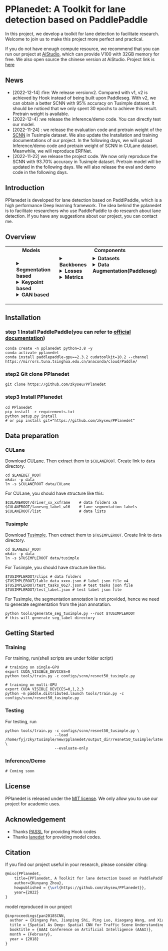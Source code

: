 # PPlanedet: A Toolkit for lane detection based on PaddlePaddle

In this project, we develop a toolkit for lane detection to facilitate research. Welcome to join us to make this project more perfect and practical.

If you do not have enough compute resource, we recommend that you can run our project at [AiStudio](https://aistudio.baidu.com/aistudio/index?ad-from=m-title), which can provide V100 with 32GB memory for free. We also open source the chinese version at AiStudio. Project link is [here](https://aistudio.baidu.com/aistudio/projectdetail/5099135?contributionType=1)

## News 
<ul class="nobull">
  <li>[2022-12-14] :fire: We release versionv2. Compared with v1, v2 is achieved by Hook instead of being built upon Paddleseg. With v2, we can obtain a better SCNN with 95% accuracy on Tusimple dataset. It should be noticed that we only spent 30 epochs to achieve this result. Pretrain weight is available.
  <li>[2022-12-4] :we release the inference/demo code. You can directly test our model. 
  <li>[2022-11-24] : we release the evaluation code and pretrain weight of the <a href="https://github.com/zkyseu/PPlanedet/tree/main/configs/scnn">SCNN</a> in Tusimple dataset. We also update the Installation and training documentations of our project. In the following days, we will upload Inference/demo code and pretrain weight of SCNN in CULane dataset. Meanwhile, we will reproduce ERFNet.
  <li>[2022-11-22] we release the project code. We now only reproduce the SCNN with 93.70% accuracy in Tusimple dataset. Pretrain model will be updated in the following days. We will also release the eval and demo code in the following days.

</ul>

## Introduction
PPlanedet is developed for lane detection based on PaddlPaddle, which is a high performance Deep learning framework. The idea behind the pplanedet is to facilitate researchers who use PaddlePaddle to do research about lane detection. If you have any suggestions about our project, you can contact me.

## Overview

<table align="center">
  <tbody>
    <tr align="center" valign="bottom">
      <td>
        <b>Models</b>
      </td>
      <td colspan="2">
        <b>Components</b>
      </td>
    </tr>
    <tr valign="top">
      <td>
        <ul>
        <details><summary><b>Segmentation based</b></summary>
          <ul>
            <li><a href="https://github.com/zkyseu/PPlanedet/tree/main/configs/scnn">SCNN</a></li>
          </ul>
        </details>
        <details><summary><b>Keypoint based</b></summary>
          <ul>
          </ul>
        </details>
        <details><summary><b>GAN based</b></summary>
          <ul>
          </ul>
        </details>
      </td>
      <td>
        <details><summary><b>Backbones</b></summary>
          <ul>
            <li><a href="https://github.com/PaddlePaddle/PaddleSeg/tree/release/2.6/paddleseg/models/backbones/resnet_cd.py">ResNet</a></li>
          </ul>
        </details>
        <details><summary><b>Losses</b></summary>
          <ul>
            <li><a href="https://github.com/PaddlePaddle/PaddleSeg/tree/release/2.6/paddleseg/models/losses/binary_cross_entropy_loss.py">Binary CE Loss</a></li>
            <li><a href="https://github.com/PaddlePaddle/PaddleSeg/tree/release/2.6/paddleseg/models/losses/cross_entropy_loss.py">Cross Entropy Loss</a></li>
            <li><a href="https://github.com/PaddlePaddle/PaddleSeg/tree/release/2.6/paddleseg/models/losses/focal_loss.py">Focal Loss</a></li>
            <li><a href="https://github.com/PaddlePaddle/PaddleSeg/tree/release/2.6/paddleseg/models/losses/binary_cross_entropy_loss.py">MultiClassFocal Loss</a></li>
          </ul>
        </details>
        <details><summary><b>Metrics</b></summary>
          <ul>
            <li>Accuracy</li>
            <li>FP</li>
            <li>FN</li>
          </ul>  
        </details>
      </td>
      <td>
        <details><summary><b>Datasets</b></summary>
          <ul>
            <li><a href="https://github.com/zkyseu/PPlanedet/tree/main/dataset/tu_simple.py">Tusimple</a></li>  
            <li><a href="https://github.com/zkyseu/PPlanedet/tree/main/dataset/culane.py">CULane</a></li>
          </ul>
        </details>
        <details><summary><b>Data Augmentation(Paddleseg)</b></summary>
          <ul>
            <li>Flipping</li>  
            <li>Resize</li>  
            <li>ResizeByLong</li>
            <li>ResizeByShort</li>
            <li>LimitLong</li>  
            <li>ResizeRangeScaling</li>  
            <li>ResizeStepScaling</li>
            <li>Normalize</li>
            <li>Padding</li>
            <li>PaddingByAspectRatio</li>
            <li>RandomPaddingCrop</li>  
            <li>RandomCenterCrop</li>
            <li>ScalePadding</li>
            <li>RandomNoise</li>  
            <li>RandomBlur</li>  
            <li>RandomRotation</li>  
            <li>RandomScaleAspect</li>  
            <li>RandomDistort</li>  
            <li>RandomAffine</li>  
          </ul>
        </details>
      </td>
    </tr>
</td>
    </tr>
  </tbody>
</table>

## Installation
### step 1 Install PaddlePaddle(you can refer to [official documentation](https://www.paddlepaddle.org.cn/install/quick?docurl=/documentation/docs/zh/install/conda/linux-conda.html))
```Shell
conda create -n pplanedet python=3.8 -y
conda activate pplanedet
conda install paddlepaddle-gpu==2.3.2 cudatoolkit=10.2 --channel https://mirrors.tuna.tsinghua.edu.cn/anaconda/cloud/Paddle/
```

### step2 Git clone PPlanedet
```Shell
git clone https://github.com/zkyseu/PPlanedet
```

### step3 Install PPlanedet
```Shell
cd PPlanedet
pip install -r requirements.txt
python setup.py install
# or pip install git+"https://github.com/zkyseu/PPlanedet"
```

## Data preparation
### CULane

Download [CULane](https://xingangpan.github.io/projects/CULane.html). Then extract them to `$CULANEROOT`. Create link to `data` directory.

```Shell
cd $LANEDET_ROOT
mkdir -p data
ln -s $CULANEROOT data/CULane
```

For CULane, you should have structure like this:
```
$CULANEROOT/driver_xx_xxframe    # data folders x6
$CULANEROOT/laneseg_label_w16    # lane segmentation labels
$CULANEROOT/list                 # data lists
```

### Tusimple
Download [Tusimple](https://github.com/TuSimple/tusimple-benchmark/issues/3). Then extract them to `$TUSIMPLEROOT`. Create link to `data` directory.

```Shell
cd $LANEDET_ROOT
mkdir -p data
ln -s $TUSIMPLEROOT data/tusimple
```

For Tusimple, you should have structure like this:
```
$TUSIMPLEROOT/clips # data folders
$TUSIMPLEROOT/lable_data_xxxx.json # label json file x4
$TUSIMPLEROOT/test_tasks_0627.json # test tasks json file
$TUSIMPLEROOT/test_label.json # test label json file

```

For Tusimple, the segmentation annotation is not provided, hence we need to generate segmentation from the json annotation. 

```Shell
python tools/generate_seg_tusimple.py --root $TUSIMPLEROOT
# this will generate seg_label directory
```

## Getting Started
### Training

For training, run(shell scripts are under folder script)
```Shell
# training on single-GPU
export CUDA_VISIBLE_DEVICES=0
python tools/train.py -c configs/scnn/resnet50_tusimple.py
```

```Shell
# training on multi-GPU
export CUDA_VISIBLE_DEVICES=0,1,2,3
python -m paddle.distributed.launch tools/train.py -c configs/scnn/resnet50_tusimple.py
```

### Testing
For testing, run
```Shell
python tools/train.py -c configs/scnn/resnet50_tusimple.py \
                      --load /home/fyj/zky/tusimple/new/pplanedet/output_dir/resnet50_tusimple/latest.pd \
                      --evaluate-only 
```

### Inference/Demo
```Shell
# Coming soon
```

## License

PPlanedet is released under the [MIT license](LICENSE). We only allow you to use our project for academic uses.

## Acknowledgement
* Thanks [PASSL](https://github.com/PaddlePaddle/PASSL) for providing Hook codes
* Thanks [lanedet](https://github.com/Turoad/lanedet) for providing model codes.

## Citation
If you find our project useful in your research, please consider citing:
    
```latex
@misc{PPlanedet,
    title={PPlanedet, A Toolkit for lane detection based on PaddlePaddle},
    author={Kunyang Zhou},
    howpublished = {\url{https://github.com/zkyseu/PPlanedet}},
    year={2022}
}
```
    
model reproduced in our project
```latex
@inproceedings{pan2018SCNN,  
  author = {Xingang Pan, Jianping Shi, Ping Luo, Xiaogang Wang, and Xiaoou Tang},  
  title = {Spatial As Deep: Spatial CNN for Traffic Scene Understanding},  
  booktitle = {AAAI Conference on Artificial Intelligence (AAAI)},  
  month = {February},  
  year = {2018}  
}
```
